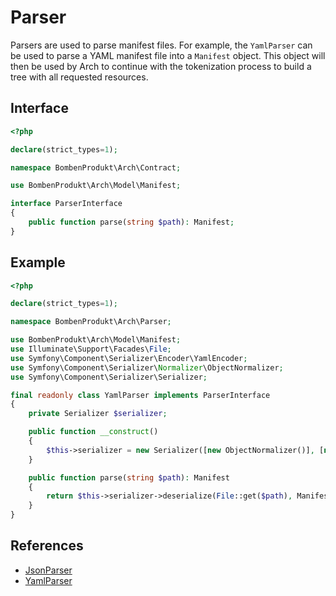 # Parser

Parsers are used to parse manifest files. For example, the `YamlParser` can be used to parse a YAML manifest file into a `Manifest` object. This object will then be used by Arch to continue with the tokenization process to build a tree with all requested resources.

## Interface

```php
<?php

declare(strict_types=1);

namespace BombenProdukt\Arch\Contract;

use BombenProdukt\Arch\Model\Manifest;

interface ParserInterface
{
    public function parse(string $path): Manifest;
}
```

## Example

```php
<?php

declare(strict_types=1);

namespace BombenProdukt\Arch\Parser;

use BombenProdukt\Arch\Model\Manifest;
use Illuminate\Support\Facades\File;
use Symfony\Component\Serializer\Encoder\YamlEncoder;
use Symfony\Component\Serializer\Normalizer\ObjectNormalizer;
use Symfony\Component\Serializer\Serializer;

final readonly class YamlParser implements ParserInterface
{
    private Serializer $serializer;

    public function __construct()
    {
        $this->serializer = new Serializer([new ObjectNormalizer()], [new YamlEncoder()]);
    }

    public function parse(string $path): Manifest
    {
        return $this->serializer->deserialize(File::get($path), Manifest::class, 'yaml');
    }
}
```

## References

- [JsonParser](https://github.com/faustbrian/laravel-arch/tree/main/src/Parser/JsonParser.php)
- [YamlParser](https://github.com/faustbrian/laravel-arch/tree/main/src/Parser/YamlParser.php)
